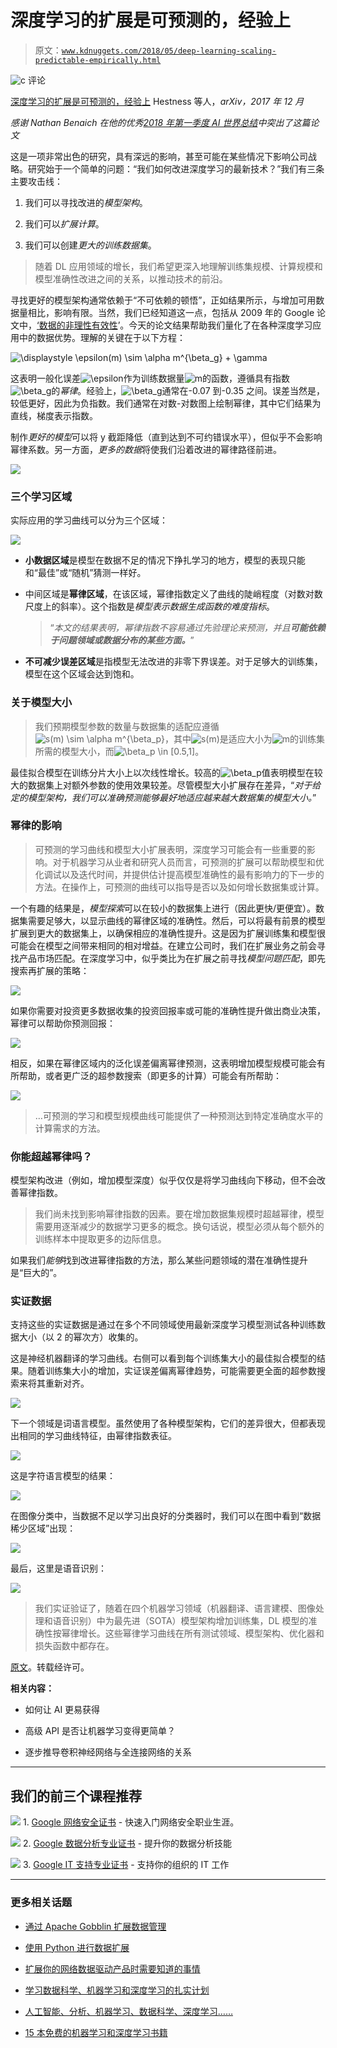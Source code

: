 # 深度学习的扩展是可预测的，经验上

> 原文：[`www.kdnuggets.com/2018/05/deep-learning-scaling-predictable-empirically.html`](https://www.kdnuggets.com/2018/05/deep-learning-scaling-predictable-empirically.html)

![c](img/3d9c022da2d331bb56691a9617b91b90.png) 评论

[深度学习的扩展是可预测的，经验上](https://arxiv.org/abs/1712.00409) Hestness 等人，*arXiv，2017 年 12 月*

*感谢 Nathan Benaich 在他的优秀[2018 年第一季度 AI 世界总结](https://www.getrevue.co/profile/nathanbenaich/issues/your-guide-to-ai-in-q1-2018-by-nathan-ai-100379)中突出了这篇论文*

这是一项非常出色的研究，具有深远的影响，甚至可能在某些情况下影响公司战略。研究始于一个简单的问题：“我们如何改进深度学习的最新技术？”我们有三条主要攻击线：

1.  我们可以寻找改进的*模型架构*。

1.  我们可以*扩展计算*。

1.  我们可以创建*更大的训练数据集*。

> 随着 DL 应用领域的增长，我们希望更深入地理解训练集规模、计算规模和模型准确性改进之间的关系，以推动技术的前沿。

寻找更好的模型架构通常依赖于“不可依赖的顿悟”，正如结果所示，与增加可用数据量相比，影响有限。当然，我们已经知道这一点，包括从 2009 年的 Google 论文中，[‘数据的非理性有效性](https://static.googleusercontent.com/media/research.google.com/en//pubs/archive/35179.pdf)’。今天的论文结果帮助我们量化了在各种深度学习应用中的数据优势。理解的关键在于以下方程：

![\displaystyle \epsilon(m) \sim \alpha m^{\beta_g} + \gamma](img/fdc3d545505be6fa9d5f9b5ca22b8968.png)

这表明一般化误差![\epsilon](img/a97aa34ff2e2a0e8c415f52f0e96e2e2.png)作为训练数据量![m](img/152a02f7d270706469057ec5bc183e60.png)的函数，遵循具有指数![\beta_g](img/dd7a8a5ee65d76f35eff545a1f01f234.png)的*幂律*。经验上，![\beta_g](img/4e84cad13f39dbf8713190b80b67cf2c.png)通常在-0.07 到-0.35 之间。误差当然是，较低更好，因此为负指数。我们通常在对数-对数图上绘制幂律，其中它们结果为直线，梯度表示指数。

制作*更好的模型*可以将 y 截距降低（直到达到不可约错误水平），但似乎不会影响幂律系数。另一方面，*更多的数据*将使我们沿着改进的幂律路径前进。

![](img/fd2828eb8b5f8b54ff75d2a9596763f7.png)

### 三个学习区域

实际应用的学习曲线可以分为三个区域：

![](img/a498412270207a1e2a0024c1231235b8.png)

+   **小数据区域**是模型在数据不足的情况下挣扎学习的地方，模型的表现只能和“最佳”或“随机”猜测一样好。

+   中间区域是**幂律区域**，在该区域，幂律指数定义了曲线的陡峭程度（对数对数尺度上的斜率）。这个指数是*模型表示数据生成函数的难度指标*。

    > “*本文的结果表明，幂律指数不容易通过先验理论来预测，并且**可能依赖于问题领域或数据分布的某些方面。***”

+   **不可减少误差区域**是指模型无法改进的非零下界误差。对于足够大的训练集，模型在这个区域会达到饱和。

### 关于模型大小

> 我们预期模型参数的数量与数据集的适配应遵循![s(m) \sim \alpha m^{\beta_p}](img/24d8f00443ba3e4ce18240cfff2d93e0.png)，其中![s(m)](img/2203762900df00c7411cf70a847bfdda.png)是适应大小为![m](img/152a02f7d270706469057ec5bc183e60.png)的训练集所需的模型大小，而![\beta_p \in [0.5,1]](../Images/c5436a709bbb30c80b8049944cde8cd7.png)。

最佳拟合模型在训练分片大小上以次线性增长。较高的![\beta_p](img/c98dfbc3e9d18694997557bb9e9c1e2b.png)值表明模型在较大的数据集上对额外参数的使用效果较差。尽管模型大小扩展存在差异，“*对于给定的模型架构，我们可以准确预测能够最好地适应越来越大数据集的模型大小。*”

### 幂律的影响

> 可预测的学习曲线和模型大小扩展表明，深度学习可能会有一些重要的影响。对于机器学习从业者和研究人员而言，可预测的扩展可以帮助模型和优化调试以及迭代时间，并提供估计提高模型准确性的最有影响力的下一步的方法。在操作上，可预测的曲线可以指导是否以及如何增长数据集或计算。

一个有趣的结果是，*模型探索*可以在较小的数据集上进行（因此更快/更便宜）。数据集需要足够大，以显示曲线的幂律区域的准确性。然后，可以将最有前景的模型扩展到更大的数据集上，以确保相应的准确性提升。这是因为扩展训练集和模型很可能会在模型之间带来相同的相对增益。在建立公司时，我们在扩展业务之前会寻找产品市场匹配。在深度学习中，似乎类比为在扩展之前寻找*模型问题匹配*，即先搜索再扩展的策略：

![](img/a1f261ca02c750e1ec53a7d399af0955.png)

如果你需要对投资更多数据收集的投资回报率或可能的准确性提升做出商业决策，幂律可以帮助你预测回报：

![](img/957ad0a1cf564181bfeeadc305e9c9e9.png)

相反，如果在幂律区域内的泛化误差偏离幂律预测，这表明增加模型规模可能会有所帮助，或者更广泛的超参数搜索（即更多的计算）可能会有所帮助：

![](img/241cec1bf74a0100d141caba41031176.png)

> …可预测的学习和模型规模曲线可能提供了一种预测达到特定准确度水平的计算需求的方法。

### 你能超越幂律吗？

模型架构改进（例如，增加模型深度）似乎仅仅是将学习曲线向下移动，但不会改善幂律指数。

> 我们尚未找到影响幂律指数的因素。要在增加数据集规模时超越幂律，模型需要用逐渐减少的数据学习更多的概念。换句话说，模型必须从每个额外的训练样本中提取更多的边际信息。

如果我们*能够*找到改进幂律指数的方法，那么某些问题领域的潜在准确性提升是“巨大的”。

### 实证数据

支持这些的实证数据是通过在多个不同领域使用最新深度学习模型测试各种训练数据大小（以 2 的幂次方）收集的。

这是神经机器翻译的学习曲线。右侧可以看到每个训练集大小的最佳拟合模型的结果。随着训练集大小的增加，实证误差偏离幂律趋势，可能需要更全面的超参数搜索来将其重新对齐。

![](img/162e60cbdae4d8249de4838b19dd9cba.png)

下一个领域是词语言模型。虽然使用了各种模型架构，它们的差异很大，但都表现出相同的学习曲线特征，由幂律指数表征。

![](img/a62fa308c7a0a853d9170cc7826d1761.png)

这是字符语言模型的结果：

![](img/c583cb656be9cbf924c71afd78ff0b29.png)

在图像分类中，当数据不足以学习出良好的分类器时，我们可以在图中看到“数据稀少区域”出现：

![](img/ab3deb189ed0a1f1f331582c99ad0b29.png)

最后，这里是语音识别：

![](img/2ad30be4abd103ec4c201536b32f984f.png)

> 我们实证验证了，随着在四个机器学习领域（机器翻译、语言建模、图像处理和语音识别）中为最先进（SOTA）模型架构增加训练集，DL 模型的准确性按幂律增长。这些幂律学习曲线在所有测试领域、模型架构、优化器和损失函数中都存在。

[原文](https://blog.acolyer.org/2018/03/28/deep-learning-scaling-is-predictable-empirically/)。转载经许可。

**相关内容：**

+   如何让 AI 更易获得

+   高级 API 是否让机器学习变得更简单？

+   逐步推导卷积神经网络与全连接网络的关系

* * *

## 我们的前三个课程推荐

![](img/0244c01ba9267c002ef39d4907e0b8fb.png) 1\. [Google 网络安全证书](https://www.kdnuggets.com/google-cybersecurity) - 快速入门网络安全职业生涯。

![](img/e225c49c3c91745821c8c0368bf04711.png) 2\. [Google 数据分析专业证书](https://www.kdnuggets.com/google-data-analytics) - 提升你的数据分析技能

![](img/0244c01ba9267c002ef39d4907e0b8fb.png) 3\. [Google IT 支持专业证书](https://www.kdnuggets.com/google-itsupport) - 支持你的组织的 IT 工作

* * *

### 更多相关话题

+   [通过 Apache Gobblin 扩展数据管理](https://www.kdnuggets.com/2023/01/scaling-data-management-apache-gobblin.html)

+   [使用 Python 进行数据扩展](https://www.kdnuggets.com/2023/07/data-scaling-python.html)

+   [扩展你的网络数据驱动产品时需要知道的事情](https://www.kdnuggets.com/2023/08/things-know-scaling-web-datadriven-product.html)

+   [学习数据科学、机器学习和深度学习的扎实计划](https://www.kdnuggets.com/2023/01/mwiti-solid-plan-learning-data-science-machine-learning-deep-learning.html)

+   [人工智能、分析、机器学习、数据科学、深度学习……](https://www.kdnuggets.com/2021/12/developments-predictions-ai-machine-learning-data-science-research.html)

+   [15 本免费的机器学习和深度学习书籍](https://www.kdnuggets.com/2022/10/15-free-machine-learning-deep-learning-books.html)

